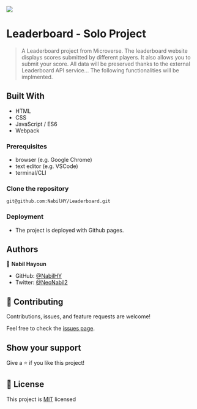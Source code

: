 ![](https://img.shields.io/badge/Microverse-blueviolet)

# Leaderboard - Solo Project

> A Leaderboard project from Microverse.  The leaderboard website displays scores submitted by different players. It also allows you to submit your score. All data will be preserved thanks to the external Leaderboard API service...
> The following functionalities will be implmented.


## Built With

- HTML
- CSS
- JavaScript / ES6
- Webpack


### Prerequisites
- browser (e.g. Google Chrome)
- text editor (e.g. VSCode)
- terminal/CLI

### Clone the repository

```
git@github.com:NabilHY/Leaderboard.git
```

### Deployment

- The project is deployed with Github pages.



## Authors

👤 **Nabil Hayoun**

- GitHub: [@NabilHY](https://github.com/NabilHY)
- Twitter: [@NeoNabil2](https://twitter.com/NeoNabil2)

## 🤝 Contributing

Contributions, issues, and feature requests are welcome!

Feel free to check the [issues page](../../issues/).

## Show your support

Give a ⭐️ if you like this project!


## 📝 License

This project is [MIT](./MIT.md) licensed